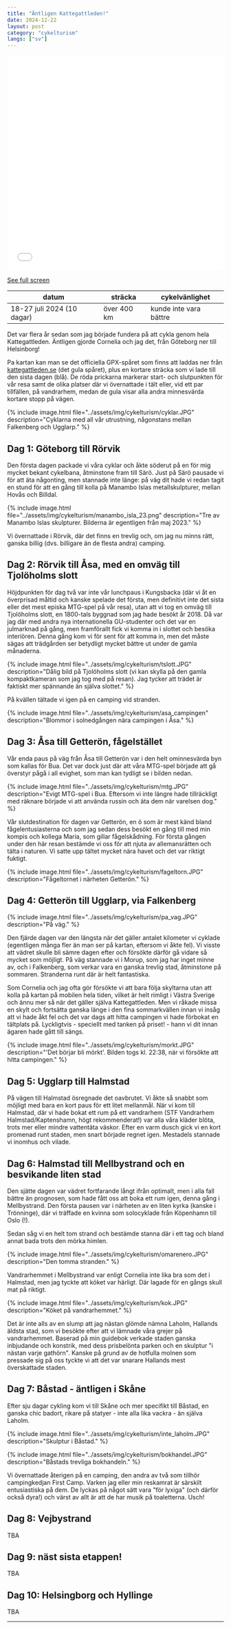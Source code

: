 ```yaml
---
title: "Äntligen Kattegattleden!"
date: 2024-12-22
layout: post
category: "cykelturism"
langs: ["sv"]
---
```


<iframe width="100%" height="500px" frameborder="0" allowfullscreen allow="geolocation" src="//umap.openstreetmap.fr/en/map/kattegattleden_1155729?scaleControl=false&miniMap=false&scrollWheelZoom=false&zoomControl=true&editMode=disabled&moreControl=true&searchControl=null&tilelayersControl=null&embedControl=null&datalayersControl=true&onLoadPanel=none&captionBar=false&captionMenus=true"></iframe><p><a href="//umap.openstreetmap.fr/en/map/kattegattleden_1155729?scaleControl=false&miniMap=false&scrollWheelZoom=true&zoomControl=true&editMode=disabled&moreControl=true&searchControl=null&tilelayersControl=null&embedControl=null&datalayersControl=true&onLoadPanel=none&captionBar=false&captionMenus=true">See full screen</a></p>

| datum | sträcka | cykelvänlighet |
| --- | --- | --- |
| 18-27 juli 2024 (10 dagar) | över 400 km | kunde inte vara bättre |

Det var flera år sedan som jag började fundera på att cykla genom hela Kattegattleden.
Äntligen gjorde Cornelia och jag det, från Göteborg ner till Helsinborg!

Pa kartan kan man se det officiella GPX-spåret som finns att laddas ner från [kattegattleden.se](https://kattegattleden.se/) (det gula spåret), plus en kortare sträcka som vi lade till den sista dagen (blå).
De röda prickarna markerar start- och slutpunkten för vår resa samt de olika platser där vi övernattade i tält eller, vid ett par tillfällen, på vandrarhem, medan de gula visar alla andra minnesvärda kortare stopp på vägen.

{% include image.html file="../assets/img/cykelturism/cyklar.JPG" description="Cyklarna med all vår utrustning, någonstans mellan Falkenberg och Ugglarp." %}


## Dag 1: Göteborg till Rörvik
Den första dagen packade vi våra cyklar och åkte söderut på en för mig mycket bekant cykelbana, åtminstone fram till Särö. 
Just på Särö pausade vi för att äta någonting, men stannade inte länge: på väg dit hade vi redan tagit en stund för att en gång till kolla på Manambo Islas metallskulpturer, mellan Hovås och Billdal.

{% include image.html file="../assets/img/cykelturism/manambo_isla_23.png" description="Tre av Manambo Islas skulpturer. Bilderna är egentligen från maj 2023." %}

Vi övernattade i Rörvik, där det finns en trevlig och, om jag nu minns rätt, ganska billig (dvs. billigare än de flesta andra) camping.

## Dag 2: Rörvik till Åsa, med en omväg till Tjolöholms slott
Höjdpunkten för dag två var inte vår lunchpaus i Kungsbacka (där vi åt en överprisad måltid och kanske spelade det första, men definitivt inte det sista eller det mest episka MTG-spel på vår resa), utan att vi tog en omväg till Tjolöholms slott, en 1800-tals byggnad som jag hade besökt år 2018.
Då var jag där med andra nya internationella GU-studenter och det var en julmarknad på gång, men framförallt fick vi komma in i slottet och besöka interiören.
Denna gång kom vi för sent för att komma in, men det måste sägas att trädgården ser betydligt mycket bättre ut under de gamla månaderna.

{% include image.html file="../assets/img/cykelturism/tslott.JPG" description="Dålig bild på Tjolöholms slott (vi kan skylla på den gamla kompaktkameran som jag tog med på resan). Jag tycker att trädet är faktiskt mer spännande än själva slottet." %}

På kvällen tältade vi igen på en camping vid stranden.

{% include image.html file="../assets/img/cykelturism/asa_campingen" description="Blommor i solnedgången nära campingen i Åsa." %}

## Dag 3: Åsa till Getterön, fågelstället
Vår enda paus på väg från Åsa till Getterön var i den helt ominnesvärda byn som kallas för Bua.
Det var dock just där att våra MTG-spel började att gå överstyr pågå i all evighet, som man kan tydligt se i bilden nedan. 

{% include image.html file="../assets/img/cykelturism/mtg.JPG" description="Evigt MTG-spel i Bua. Eftersom vi inte längre hade tillräckligt med räknare började vi att använda russin och äta dem när varelsen dog." %}

Vår slutdestination för dagen var Getterön, en ö som är mest känd bland fågelentusiasterna och som jag sedan dess besökt en gång till med min kompis och kollega Maria, som gillar fågelskådning.
För första gången under den här resan bestämde vi oss för att njuta av allemansrätten och tälta i naturen.
Vi satte upp tältet mycket nära havet och det var riktigt fuktigt.

{% include image.html file="../assets/img/cykelturism/fageltorn.JPG" description="Fågeltornet i närheten Getterön." %}

## Dag 4: Getterön till Ugglarp, via Falkenberg
{% include image.html file="../assets/img/cykelturism/pa_vag.JPG" description="På väg." %}

Den fjärde dagen var den längsta när det gäller antalet kilometer vi cyklade (egentligen många fler än man ser på kartan, eftersom vi åkte fel).
Vi visste att vädret skulle bli sämre dagen efter och försökte därför gå vidare så mycket som möjligt.
På väg stannade vi i Morup, som jag har inget minne av, och i Falkenberg, som verkar vara en ganska trevlig stad, åtminstone på sommaren.
Stranderna runt där är helt fantastiska.

Som Cornelia och jag ofta gör försökte vi att bara följa skyltarna utan att kolla på kartan på mobilen hela tiden, vilket är helt rimligt i Västra Sverige och ännu mer så när det gäller själva Kattegattleden.
Men vi råkade missa en skylt och fortsätta ganska länge i den fina sommarkvällen innan vi insåg att vi hade åkt fel och det var dags att hitta campingen vi hade förbokat en tältplats på.
Lyckligtvis - speciellt med tanken på priset! - hann vi dit innan ägaren hade gått till sängs.

{% include image.html file="../assets/img/cykelturism/morkt.JPG" description="'Det börjar bli mörkt'. Bilden togs kl. 22:38, när vi försökte att hitta campingen." %}

## Dag 5: Ugglarp till Halmstad
På vägen till Halmstad ösregnade det oavbrutet.
Vi åkte så snabbt som möjligt med bara en kort paus för ett litet mellanmål.
När vi kom till Halmstad, där vi hade bokat ett rum på ett vandrarhem (STF Vandrarhem Halmstad/Kaptenshamn, högt rekommenderat!) var alla våra kläder blöta, trots mer eller mindre vattentäta väskor.
Efter en varm dusch gick vi en kort promenad runt staden, men snart började regnet igen. 
Mestadels stannade vi inomhus och vilade.

## Dag 6: Halmstad till Mellbystrand och en besvikande liten stad
Den sjätte dagen var vädret fortfarande långt ifrån optimalt, men i alla fall bättre än prognosen, som hade fått oss att boka ett rum igen, denna gång i Mellbystrand.
Den första pausen var i närheten av en liten kyrka (kanske i Trönninge), där vi träffade en kvinna som solocyklade från Köpenhamn till Oslo (!).

Sedan såg vi en helt tom strand och bestämde stanna där i ett tag och bland annat bada trots den mörka himlen.

{% include image.html file="../assets/img/cykelturism/omarenero.JPG" description="Den tomma stranden." %}

Vandrarhemmet i Mellbystrand var enligt Cornelia inte lika bra som det i Halmstad, men jag tyckte att köket var härligt. 
Där lagade för en gångs skull mat på riktigt.

{% include image.html file="../assets/img/cykelturism/kok.JPG" description="Köket på vandrarhemmet." %}

Det är inte alls av en slump att jag nästan glömde nämna Laholm, Hallands äldsta stad, som vi besökte efter att vi lämnade våra grejer på vandrarhemmet. 
Baserad på min guidebok verkade staden ganska inbjudande och konstrik, med dess prisbelönta parken och en skulptur  "i nästan varje gathörn".
Kanske på grund av de hotfulla molnen som pressade sig på oss tyckte vi att det var snarare Hallands mest överskattade staden.

## Dag 7: Båstad - äntligen i Skåne
Efter sju dagar cykling kom vi till Skåne och mer specifikt till Båstad, en ganska chic badort, rikare på statyer - inte alla lika vackra - än själva Laholm.

{% include image.html file="../assets/img/cykelturism/inte_laholm.JPG" description="Skulptur i Båstad." %}

{% include image.html file="../assets/img/cykelturism/bokhandel.JPG" description="Båstads trevliga bokhandeln." %}

Vi övernattade återigen på en camping, den andra av två som tillhör campingkedjan First Camp. 
Varken jag eller min reskamrat är särskilt entusiastiska på dem. 
De lyckas på något sätt vara "för lyxiga" (och därför också dyra!) och värst av allt är att de har musik på toaletterna. 
Usch!

## Dag 8: Vejbystrand
TBA

## Dag 9: näst sista etappen!
TBA

## Dag 10: Helsingborg och Hyllinge
TBA

---

<!--{% include image.html file="../assets/img/cykelturism/" description="" %}-->
